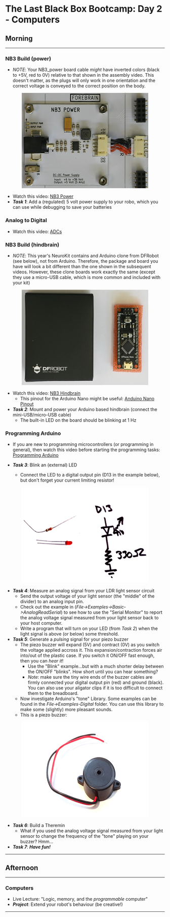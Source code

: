 # The Last Black Box Bootcamp: Day 2 - Computers

## Morning

----

### NB3 Build (power)

- *NOTE*: Your NB3_power board cable *might* have inverted colors (black to +5V, red to 0V) relative to that shown in the assembly video. This doesn't matter, as the plugs will only work in one orientation and the correct voltage is conveyed to the correct position on the body.

<p align="center">
<img src="resources/images/NB3_power_wiring.png" alt="NB3 power wiring" width="400" height="300">
</p>

- Watch this video: [NB3 Power](https://vimeo.com/626839902)
- ***Task 1***: Add a (regulated) 5 volt power supply to your robo, which you can use while debugging to save your batteries

### Analog to Digital

- Watch this video: [ADCs](https://vimeo.com/627773247)

### NB3 Build (hindbrain)

- *NOTE*: This year's NeuroKit contains and Arduino clone from DFRobot (see below), not from Arduino. Therefore, the package and board you have will look a bit different than the one shown in the subsequent videos. However, these clone boards work exactly the same (except they use a micro-USB cable, which is more common and included with your kit)

<p align="center">
<img src="resources/images/arduino_clone.png" alt="arduino clone" width="400" height="300">
</p>

- Watch this video: [NB3 Hindbrain](https://vimeo.com/626836554)
  - This pinout for the Arduino Nano might be useful: [Anduino Nano Pinout](resources/images/pinout_arduino_nano_clone.png)
- ***Task 2***: Mount and power your Arduino based hindbrain (connect the mini-USB/micro-USB cable)
  - The built-in LED on the board should be blinking at 1 Hz

### Programming Arduino

- If you are new to programming microcontrollers (or programming in general), then watch this video before starting the programming tasks: [Programming Arduino](https://vimeo.com/627783660)

- ***Task 3***: Blink an (external) LED 
  - Connect the LED to a digital output pin (D13 in the example below), but don't forget your current limiting resistor!

<p align="center">
<img src="resources/images/LED_driver_circuit.png" alt="LED driver" width="400" height="300">
</p>

- ***Task 4***: Measure an analog signal from your LDR light sensor circuit
  - Send the output voltage of your light sensor (the "middle" of the divider) to an analog input pin.
  - Check out the example in (*File->Examples->Basic->AnalogReadSerial*) to see how to use the "Serial Monitor" to report the analog voltage signal measured from your light sensor back to your host computer.
  - Write a program that will turn on your LED (from *Task 2*) when the light signal is above (or below) some threshold.
- ***Task 5***: Generate a *pulsing* signal for your piezo buzzer
  - The piezo buzzer will expand (5V) and contract (0V) as you switch the voltage applied accross it. This expansion/contraction forces air into/out of the plastic case. If you switch it ON/OFF fast enough, then you can *hear it*!
    - Use the "Blink" example...but with a much shorter delay between the ON/OFF "blinks". How short until you can hear something?
    - *Note*: make sure the tiny wire ends of the buzzer cables are firmly connected your digital output pin (red) and ground (black). You can also use your aligator clips if it is too difficult to connect them to the breadboard.
  - Now investigate Arduino's "tone" Library. Some examples can be found in the *File->Examples-Digital* folder. You can use this library to make some (slightly) more pleasant sounds.
  - This is a piezo buzzer:

<p align="center">
<img src="resources/images/piezo_buzzer.png" alt="Piezo Buzzer" width="400" height="300">
</p>
 
- ***Task 6***: Build a Theremin
  - What if you used the analog voltage signal measured from your light sensor to change the frequency of the "tone" playing on your buzzer? Hmm...
- ***Task 7***: ***Have fun!***

----

## Afternoon

----

### Computers

- Live Lecture: "Logic, memory, and the *programmable* computer"
- ***Project***: Extend your robot's behaviour (be creative!)

----
